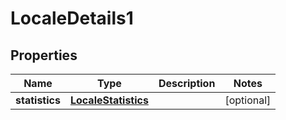
# LocaleDetails1

## Properties
Name | Type | Description | Notes
------------ | ------------- | ------------- | -------------
**statistics** | [**LocaleStatistics**](LocaleStatistics.md) |  |  [optional]



